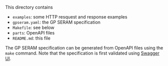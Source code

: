 This directory contains
- ```examples```: some HTTP resquest and response examples
- ```gpseram.yaml```: the GP SERAM specification
- ```Makefile```: see below
- ```parts```: OpenAPI files
- ```README.md```: this file

The GP SERAM specification can be generated from OpenAPI files using the
```make``` command. Note that the specification is first validated using
[Swagger UI](https://swagger.io/tools/swagger-ui/).
